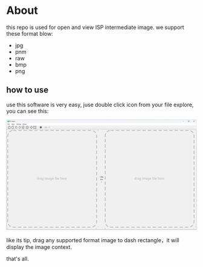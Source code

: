 # About 

this repo is used for open and view ISP intermediate image. we support these format blow:

- jpg
- pnm
- raw
- bmp
- png

## how to use

use this software is very easy, juse double click icon from your file explore, you can see this:

![](.\doc\image\main-ui.png)

like its tip, drag any supported format image to dash rectangle，it will display the image context.

that's all.